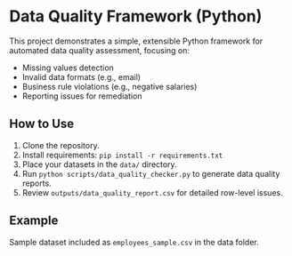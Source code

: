 # Data Quality Framework (Python)

This project demonstrates a simple, extensible Python framework for automated data quality assessment, focusing on:
- Missing values detection
- Invalid data formats (e.g., email)
- Business rule violations (e.g., negative salaries)
- Reporting issues for remediation

## How to Use

1. Clone the repository.
2. Install requirements: `pip install -r requirements.txt`
3. Place your datasets in the `data/` directory.
4. Run `python scripts/data_quality_checker.py` to generate data quality reports.
5. Review `outputs/data_quality_report.csv` for detailed row-level issues.

## Example

Sample dataset included as `employees_sample.csv` in the data folder.
